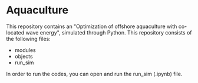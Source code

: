 # Aquaculture
This repository contains an "Optimization of offshore aquaculture with co-located wave energy", simulated through Python.
This repository consists of the following files:
- modules
- objects
- run_sim

In order to run the codes, you can open and run the run_sim (.ipynb) file.

